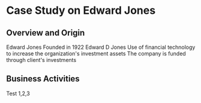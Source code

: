# Case Study on Edward Jones
## Overview and Origin
Edward Jones
Founded in 1922
Edward D Jones
Use of financial technology to increase the organization's investment assets 
The company is funded through client's investments


## Business Activities
Test 1,2,3
